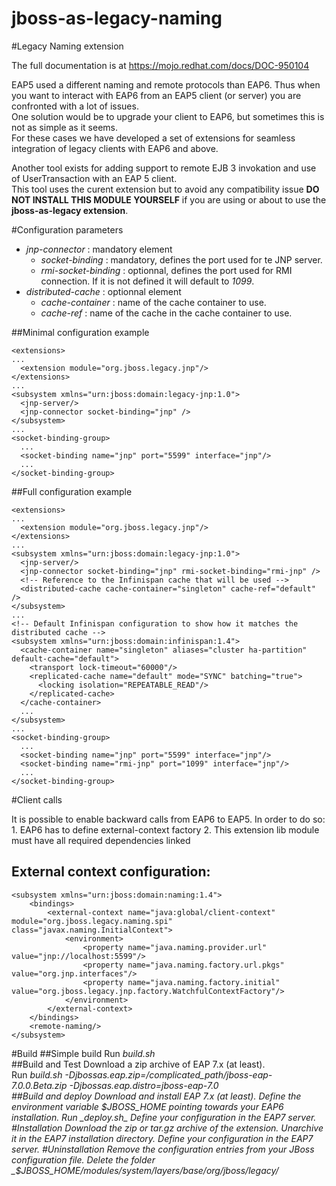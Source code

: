 jboss-as-legacy-naming
======================

#Legacy Naming extension

The full documentation is at https://mojo.redhat.com/docs/DOC-950104

EAP5 used a different naming and remote protocols than EAP6. 
Thus when you want to interact with EAP6 from an EAP5 client (or server) you are confronted with a lot of issues.  
One solution would be to upgrade your client to EAP6, but sometimes this is not as simple as it seems.  
For these cases we have developed a set of extensions for seamless integration of legacy clients with EAP6 and above.  
<!--This extension is there to facilitate the migration from EAP 5 to EAP6, as such it is supported only as long as EAP 5 support last.  
_Being a migration tool there won't be any backport, only the latest greatest version (so no backports) is supported within the same lifecycle as EAP 5.3_.-->

Another tool exists for adding support to remote EJB 3 invokation and use of UserTransaction with an EAP 5 client.  
This tool uses the curent extension but to avoid any compatibility issue **DO NOT INSTALL THIS MODULE YOURSELF** if you are using or about to use the 
**jboss-as-legacy extension**.

#Configuration parameters
 - *jnp-connector* : mandatory element
    - _socket-binding_ : mandatory, defines the port used for te JNP server.
    - _rmi-socket-binding_ : optionnal, defines the port used for RMI connection. If it is not defined it will default to *1099*.
 - *distributed-cache* : optionnal element
    - _cache-container_ : name of the cache container to use.
    - _cache-ref_ : name of the cache in the cache container to use.

##Minimal configuration example

    <extensions>  
    ...  
      <extension module="org.jboss.legacy.jnp"/>  
    </extensions>  
    ...  
    <subsystem xmlns="urn:jboss:domain:legacy-jnp:1.0">  
      <jnp-server/>  
      <jnp-connector socket-binding="jnp" />
    </subsystem>    
    ...  
    <socket-binding-group>  
      ...  
      <socket-binding name="jnp" port="5599" interface="jnp"/>  
      ...  
    </socket-binding-group> 

##Full configuration example

    <extensions>  
    ...  
      <extension module="org.jboss.legacy.jnp"/>  
    </extensions>  
    ...  
    <subsystem xmlns="urn:jboss:domain:legacy-jnp:1.0">  
      <jnp-server/>  
      <jnp-connector socket-binding="jnp" rmi-socket-binding="rmi-jnp" />
      <!-- Reference to the Infinispan cache that will be used -->
      <distributed-cache cache-container="singleton" cache-ref="default" />  
    </subsystem>
    ...
    <!-- Default Infinispan configuration to show how it matches the distributed cache -->  
    <subsystem xmlns="urn:jboss:domain:infinispan:1.4">  
      <cache-container name="singleton" aliases="cluster ha-partition" default-cache="default">  
        <transport lock-timeout="60000"/>  
        <replicated-cache name="default" mode="SYNC" batching="true">  
          <locking isolation="REPEATABLE_READ"/>  
        </replicated-cache>  
      </cache-container>  
      ...  
    </subsystem>  
    ...  
    <socket-binding-group>  
      ...  
      <socket-binding name="jnp" port="5599" interface="jnp"/>  
      <socket-binding name="rmi-jnp" port="1099" interface="jnp"/>  
      ...  
    </socket-binding-group> 

#Client calls

It is possible to enable backward calls from EAP6 to EAP5. In order to do so:
    1. EAP6 has to define external-context factory
    2. This extension lib module must have all required dependencies linked
    
## External context configuration:
    <subsystem xmlns="urn:jboss:domain:naming:1.4">
        <bindings>
            <external-context name="java:global/client-context" module="org.jboss.legacy.naming.spi" class="javax.naming.InitialContext">
                <environment>
                    <property name="java.naming.provider.url" value="jnp://localhost:5599"/>
                    <property name="java.naming.factory.url.pkgs" value="org.jnp.interfaces"/>
                    <property name="java.naming.factory.initial" value="org.jboss.legacy.jnp.factory.WatchfulContextFactory"/>
                </environment>
            </external-context>
        </bindings>
        <remote-naming/>
    </subsystem>

#Build
##Simple build
Run _build.sh_  
##Build and Test
Download a zip archive of EAP 7.x (at least).   
Run _build.sh -Djbossas.eap.zip=/complicated_path/jboss-eap-7.0.0.Beta.zip  -Djbossas.eap.distro=jboss-eap-7.0  
##Build and deploy
Download and install EAP 7.x (at least). 
Define the environment variable $JBOSS_HOME pointing towards your EAP6 installation.  
Run _deploy.sh_   
Define your configuration in the EAP7 server. 
#Installation
Download the zip or tar.gz archive of the extension.  
Unarchive it in the EAP7 installation directory.  
Define your configuration in the EAP7 server. 
#Uninstallation
Remove the configuration entries from your JBoss configuration file.  
Delete the folder _$JBOSS_HOME/modules/system/layers/base/org/jboss/legacy/_
